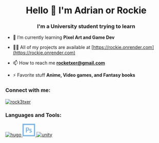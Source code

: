 <h1 align="center">Hello 👋 I'm Adrian or Rockie</h1>
<h3 align="center">I'm a University student trying to learn</h3>

- 🌱 I’m currently learning **Pixel Art and Game Dev**

- 👨‍💻 All of my projects are available at [https://rockie.onrender.com](https://rockie.onrender.com)
- 📫 How to reach me **rocketxer@gmail.com**

- ⚡ Favorite stuff **Anime, Video games, and Fantasy books**

<h3 align="left">Connect with me:</h3>
<p align="left">
<a href="https://twitter.com/rock3txer" target="blank"><img align="center" src="https://raw.githubusercontent.com/rahuldkjain/github-profile-readme-generator/master/src/images/icons/Social/twitter.svg" alt="rock3txer" height="30" width="40" /></a>
</p>

<h3 align="left">Languages and Tools:</h3>
<p align="left"> <a href="https://gohugo.io/" target="_blank" rel="noreferrer"> <img src="https://api.iconify.design/logos-hugo.svg" alt="hugo" width="40" height="40"/> </a> <a href="https://www.photoshop.com/en" target="_blank" rel="noreferrer"> <img src="https://raw.githubusercontent.com/devicons/devicon/master/icons/photoshop/photoshop-line.svg" alt="photoshop" width="40" height="40"/> </a> <a href="https://unity.com/" target="_blank" rel="noreferrer"> <img src="https://www.vectorlogo.zone/logos/unity3d/unity3d-icon.svg" alt="unity" width="40" height="40"/> </a> </p>
